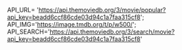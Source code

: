 API_URL= 'https://api.themoviedb.org/3/movie/popular?api_key=beadd6ccf86cde03d94c1a7faa315cf8';
API_IMG='https://image.tmdb.org/t/p/w500/';
API_SEARCH='https://api.themoviedb.org/3/search/movie?api_key=beadd6ccf86cde03d94c1a7faa315cf8'
